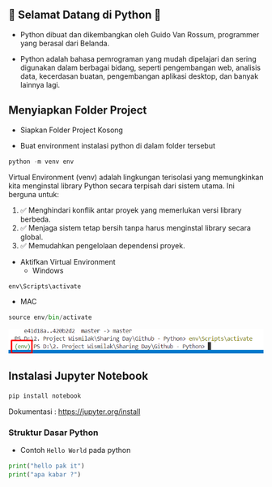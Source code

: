 ## 👋 Selamat Datang di Python 👋
- Python dibuat dan dikembangkan oleh Guido Van Rossum, programmer yang berasal dari Belanda.

- Python adalah bahasa pemrograman yang mudah dipelajari dan sering digunakan dalam berbagai bidang, seperti pengembangan web, analisis data, kecerdasan buatan, pengembangan aplikasi desktop, dan banyak lainnya lagi.

## Menyiapkan Folder Project
- Siapkan Folder Project Kosong

- Buat environment instalasi python di dalam folder tersebut

```python
python -m venv env
```

Virtual Environment (venv) adalah lingkungan terisolasi yang memungkinkan kita menginstal library Python secara terpisah dari sistem utama. Ini berguna untuk:
1. ✅ Menghindari konflik antar proyek yang memerlukan versi library berbeda.
2. ✅ Menjaga sistem tetap bersih tanpa harus menginstal library secara global.
3. ✅ Memudahkan pengelolaan dependensi proyek.

- Aktifkan Virtual Environment
  - Windows
```python
env\Scripts\activate
```
  - MAC
```python
source env/bin/activate
```

![alt text](image-1.png)

## Instalasi Jupyter Notebook

```python
pip install notebook
```

Dokumentasi : https://jupyter.org/install

<!-- <img src="image.png" width="300"> -->

### Struktur Dasar Python

- Contoh `Hello World` pada python

```python
print("hello pak it")
print("apa kabar ?")
```

###